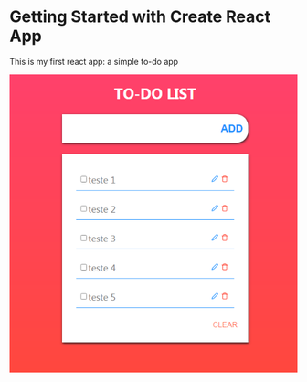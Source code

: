 # Getting Started with Create React App

This is my first react app: a simple to-do app

<p align="center"><img src="https://raw.githubusercontent.com/thiago-aa/react-todo-app/main/printApp.PNG"></p>
